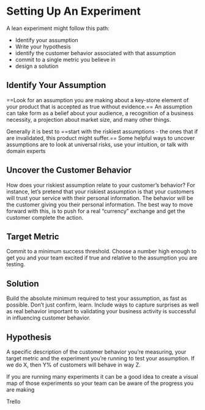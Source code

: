 # Setting Up An Experiment

A lean experiment might follow this path:

* Identify your assumption
* Write your hypothesis
* identify the customer behavior associated with that assumption
* commit to a single metric you believe in
* design a solution

## Identify Your Assumption

==Look for an assumption you are making about a key-stone element of your
product that is accepted as true without evidence.== An assumption can take form
as a belief about your audience, a recognition of a business necessity, a
projection about market size, and many other things.

Generally it is best to ==start with the riskiest assumptions - the ones that if
are invalidated, this product might suffer.== Some helpful ways to uncover
assumptions are to look at universal risks, use your intuition, or talk with
domain experts

## Uncover the Customer Behavior
How does your riskiest assumption relate to your customer’s behavior? For
instance, let’s pretend that your riskiest assumption is that your customers
will trust your service with their personal information. The behavior will be
the customer giving you their personal information. The best way to move forward
with this, is to push for a real “currency” exchange and get the customer
complete the action.

## Target Metric
Commit to a minimum success threshold. Choose a number high enough to get you
and your team excited if true and relative to the assumption you are testing.

## Solution
Build the absolute minimum required to test your assumption, as fast as
possible. Don’t just confirm, learn. Include ways to capture surprises as well
as real behavior important to validating your business activity is successful in
influencing customer behavior.

## Hypothesis
A specific description of the customer behavior you’re measuring, your target
metric and the experiment you’re running to test your assumption. If we do X,
then Y% of customers will behave in way Z.

If you are running many experiments it can be a good idea to create a visual map
of those experiments so your team can be aware of the progress you are making

Trello
